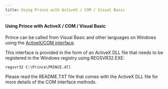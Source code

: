 ```yaml
---
title: Using Prince with ActiveX / COM / Visual Basic
---
```


#### Using Prince with ActiveX / COM / Visual Basic

Prince can be called from Visual Basic and other languages on Windows using the [ActiveX/COM interface](asp.html#activex-com).

This interface is provided in the form of an ActiveX DLL file that needs to be registered in the Windows registry using REGSVR32.EXE:

    regsvr32 C:\Prince\PRINCE.dll

Please read the README.TXT file that comes with the ActiveX DLL file for more details of the COM interface methods.

